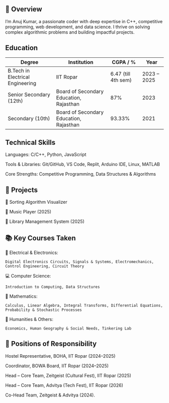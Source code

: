 ## 🎯 Overview

I’m Anuj Kumar, a passionate coder with deep expertise in C++, competitive programming, web development, and data science. I thrive on solving complex algorithmic problems and building impactful projects.




## Education

| Degree                           | Institution                             | CGPA / %            | Year        |
| -------------------------------- | --------------------------------------- | ------------------- | ----------- |
| B.Tech in Electrical Engineering | IIT Ropar                               | 6.47 (till 4th sem) | 2023 – 2025 |
| Senior Secondary (12th)          | Board of Secondary Education, Rajasthan | 87%                 | 2023        |
| Secondary (10th)                 | Board of Secondary Education, Rajasthan | 93.33%              | 2021        |


## Technical Skills


Languages: C/C++, Python, JavaScript

Tools & Libraries: Git/GitHub, VS Code, Replit, Arduino IDE, Linux, MATLAB

Core Strengths: Competitive Programming, Data Structures & Algorithms

## 📂 Projects
🔗 Sorting Algorithm Visualizer



🔗 Music Player (2025)


🔗 Library Management System (2025)


## 📚 Key Courses Taken

🧪 Electrical & Electronics:

    Digital Electronics Circuits, Signals & Systems, Electromechanics, Control Engineering, Circuit Theory

💻 Computer Science:

    Introduction to Computing, Data Structures

🧮 Mathematics:

    Calculus, Linear Algebra, Integral Transforms, Differential Equations, Probability & Stochastic Processes

🧠 Humanities & Others:

    Economics, Human Geography & Social Needs, Tinkering Lab



## 🏅 Positions of Responsibility
Hostel Representative, BOHA, IIT Ropar (2024–2025)

Coordinator, BOWA Board, IIT Ropar (2024–2025)

Head – Core Team, Zeitgeist (Cultural Fest), IIT Ropar (2025)

Head – Core Team, Advitya (Tech Fest), IIT Ropar (2026)

Co-Head Team, Zeitgeist & Advitya (2024).






    
